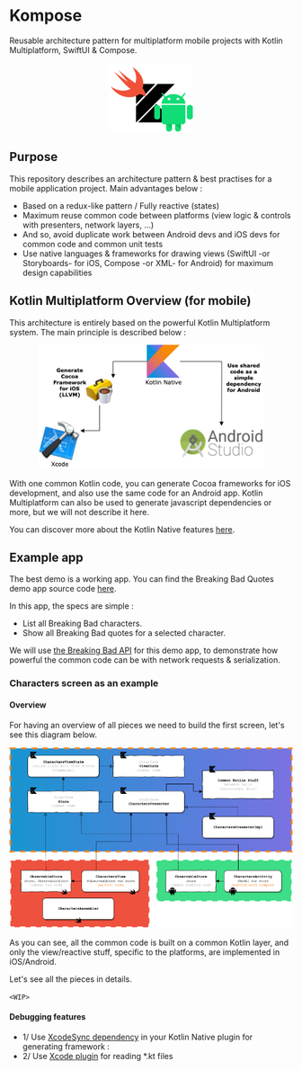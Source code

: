 # Kompose

Reusable architecture pattern for multiplatform mobile projects with Kotlin Multiplatform, SwiftUI & Compose.

<p align="center">
  <img src="./Resources/Logo.png" alt="overview" width="150"/>
</p>

## Purpose

This repository describes an architecture pattern & best practises for a mobile application project. Main advantages below :

* Based on a redux-like pattern / Fully reactive (states)
* Maximum reuse common code between platforms (view logic & controls with presenters, network layers, ...)
* And so, avoid duplicate work between Android devs and iOS devs for common code and common unit tests
* Use native languages & frameworks for drawing views (SwiftUI -or Storyboards- for iOS, Compose -or XML- for Android) for maximum design capabilities

## Kotlin Multiplatform Overview (for mobile)

This architecture is entirely based on the powerful Kotlin Multiplatform system. The main principle is described below :

<p align="center">
  <img src="./Resources/KotlinNativeOverview.png" alt="overview" width="400"/>
</p>

With one common Kotlin code, you can generate Cocoa frameworks for iOS development, and also use the same code for an Android app. Kotlin Multiplatform can also be used to generate javascript dependencies or more, but we will not describe it here.

You can discover more about the Kotlin Native features [here](https://kotlinlang.org/docs/reference/native-overview.html).

## Example app

The best demo is a working app. You can find the Breaking Bad Quotes demo app source code [here](https://github.com/jtouzy/Kompose/tree/master/Examples/DemoApp).

In this app, the specs are simple :
* List all Breaking Bad characters.
* Show all Breaking Bad quotes for a selected character.

We will use [the Breaking Bad API](https://breakingbadapi.com/Documentation) for this demo app, to demonstrate how powerful the common code can be with network requests & serialization.

### Characters screen as an example

#### Overview

For having an overview of all pieces we need to build the first screen, let's see this diagram below.

<p align="center">
  <img src="./Resources/ExampleOverview.png" alt="overview" width="750"/>
</p>

As you can see, all the common code is built on a common Kotlin layer, and only the view/reactive stuff, specific to the platforms, are implemented in iOS/Android.

Let's see all the pieces in details.

`<WIP>`

#### Debugging features

* 1/ Use [XcodeSync dependency](https://github.com/touchlab/KotlinXcodeSync) in your Kotlin Native plugin for generating framework : 
* 2/ Use [Xcode plugin](https://github.com/touchlab/xcode-kotlin) for reading *.kt files
